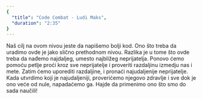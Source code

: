 ```yaml
---
{
  "title": "Code Combat - Ludi Maks",
  "duration": "2:35"
}
---
```


Naš cilj na ovom nivou jeste da napišemo bolji kod. Ono što treba da uradimo ovde je jako slično prethodnom nivou. Razlika je u tome što ovde treba da nađemo najdaljeg, umesto najbližeg neprijatelja. Ponovo ćemo pomoću petlje proći kroz sve neprijatelje i proveriti razdaljinu izmedju nas i mete.  Zatim ćemo uporediti razdaljine, i pronaći najudaljenije neprijatelje. Kada utvrdimo koji je najudaljeniji, proverićemo njegovo zdravlje i sve dok je ono veće od nule, napadaćemo ga. Hajde da primenimo ono što smo do sada naučili!


